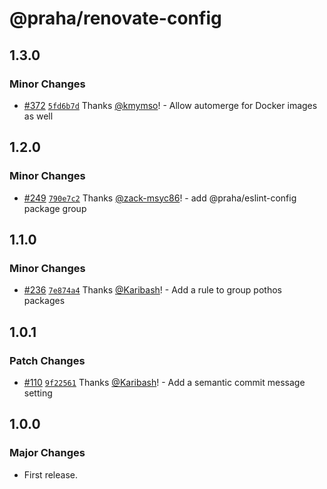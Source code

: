# @praha/renovate-config

## 1.3.0

### Minor Changes

- [#372](https://github.com/praha-inc/renovate-config/pull/372) [`5fd6b7d`](https://github.com/praha-inc/renovate-config/commit/5fd6b7d58723e4e0868113d70fe9433d3ad6b672) Thanks [@kmymso](https://github.com/kmymso)! - Allow automerge for Docker images as well

## 1.2.0

### Minor Changes

- [#249](https://github.com/praha-inc/renovate-config/pull/249) [`790e7c2`](https://github.com/praha-inc/renovate-config/commit/790e7c2731f04231a3a7ed8480ff6efeebc91006) Thanks [@zack-msyc86](https://github.com/zack-msyc86)! - add @praha/eslint-config package group

## 1.1.0

### Minor Changes

- [#236](https://github.com/praha-inc/renovate-config/pull/236) [`7e874a4`](https://github.com/praha-inc/renovate-config/commit/7e874a495532b249a3cf7b1123eb52df50628f7e) Thanks [@Karibash](https://github.com/Karibash)! - Add a rule to group pothos packages

## 1.0.1

### Patch Changes

- [#110](https://github.com/praha-inc/renovate-config/pull/110) [`9f22561`](https://github.com/praha-inc/renovate-config/commit/9f22561d650a81ba578f9a4b6382cbc7e4243a79) Thanks [@Karibash](https://github.com/Karibash)! - Add a semantic commit message setting

## 1.0.0

### Major Changes

- First release.
